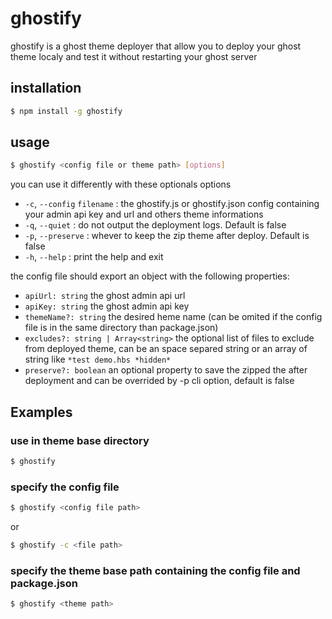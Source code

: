 # ghostify
ghostify is a ghost theme deployer that allow you to deploy your ghost theme localy and test it without restarting your ghost server

## installation
```sh
$ npm install -g ghostify
```
## usage
```sh
$ ghostify <config file or theme path> [options]
```
you can use it differently with these optionals options
* `-c`, `--config` `filename` : the ghostify.js or ghostify.json config containing your admin api key and url and others theme informations
* `-q`, `--quiet` : do not output the deployment logs. Default is false
* `-p`, `--preserve` : whever to keep the zip theme after deploy. Default is false
* `-h`, `--help` : print the help and exit

the config file should export an object with the following properties:
* `apiUrl: string` the ghost admin api url
* `apiKey: string` the ghost admin api key
* `themeName?: string` the desired heme name (can be omited if the config file is in the same directory  than package.json)
* `excludes?: string | Array<string>` the optional list of files to exclude from deployed theme, can be an space separed string or an array of string like `*test demo.hbs *hidden*`
* `preserve?: boolean` an optional property to save the zipped the after deployment and can be overrided by -p cli option, default is false 

## Examples
### use in theme base directory
```sh
$ ghostify
```
### specify the config file
```sh
$ ghostify <config file path>
```
or
```sh
$ ghostify -c <file path>
```
### specify the theme base path containing the config file and package.json
```sh
$ ghostify <theme path>
```
